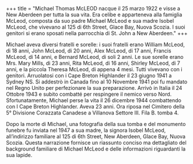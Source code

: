 +++
title = "Michael Thomas McLEOD nacque il 25 marzo 1922 e visse a New Aberdeen per tutta la sua vita. Era celibe e apparteneva alla famiglia McLeod, composta da suo padre Michael McLeod e sua madre Isobel McLeod, che vivevano al 125 di 6th Street, Glace Bay, Nuova Scozia. I suoi genitori si erano sposati nella parrocchia di St. John a New Aberdeen."
+++


Michael aveva diversi fratelli e sorelle: i suoi fratelli erano William McLeod, di 18 anni, John McLeod, di 20 anni, Alex McLeod, di 17 anni, Francis McLeod, di 14 anni, e Bernard McLeod, di soli 2 anni. Le sue sorelle erano Mrs. Mary Mills, di 23 anni, Rita McLeod, di 16 anni, Shirley McLeod, di 7 anni, e la piccola Theresa McLeod, di appena 4 mesi. Tutti vivevano con i genitori.
Arruolatosi con i Cape Breton Highlander il 23 giugno 1941 a Sydney NS. Si addestrò in Canada fino al 10 Novembre 1941 poi fu mandato nel Regno Unito per perfezionare la sua preparazione. Arrivò in Italia il 24 Ottobre 1943 e subito combatté per respingere il nemico verso Nord.
Sfortunatamente, Michael perse la vita il 26 dicembre 1944 combattendo con I Cape Breton Highlander. Aveva 23 anni.
Ora riposa nel Cimitero della 5° Divisione Corazzata Canadese a Villanova Settore III. Fila B. tomba 4.

Dopo la morte di Michael, una fotografia della sua tomba e del monumento funebre fu inviata nel 1947 a sua madre, la signora Isobel McLeod, all’indirizzo familiare al 125 di 6th Street, New Aberdeen, Glace Bay, Nuova Scozia.
Questa narrazione fornisce un riassunto conciso ma dettagliato del background familiare di Michael McLeod e delle informazioni riguardanti la sua lapide.


